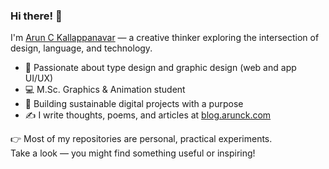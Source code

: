 ### Hi there! 👋

I'm [Arun C Kallappanavar](https://blog.arunck.com/) — a creative thinker exploring the intersection of design, language, and technology.

- 🎨 Passionate about type design and graphic design (web and app UI/UX)  
- 💻 M.Sc. Graphics & Animation student  
- 🌱 Building sustainable digital projects with a purpose  
- ✍️ I write thoughts, poems, and articles at [blog.arunck.com](https://blog.arunck.com/)

👉 Most of my repositories are personal, practical experiments.  
Take a look — you might find something useful or inspiring!
